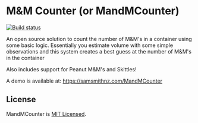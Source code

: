 # M&M Counter (or MandMCounter)

[![Build status](https://github.com/SamSmithNZ-dotcom/MandMCounter/actions/workflows/dotnet.yml/badge.svg)](https://github.com/SamSmithNZ-dotcom/MandMCounter/actions/workflows/dotnet.yml)

An open source solution to count the number of M&M's in a container using some basic logic. Essentially you estimate volume with some simple observations and this system creates a best guess at the number of M&M's in the container

Also includes support for Peanut M&M's and Skittles!

A demo is available at: https://samsmithnz.com/MandMCounter

## License

MandMCounter is [MIT Licensed](https://github.com/samsmithnz/MandMCounter/blob/master/LICENSE.txt).
